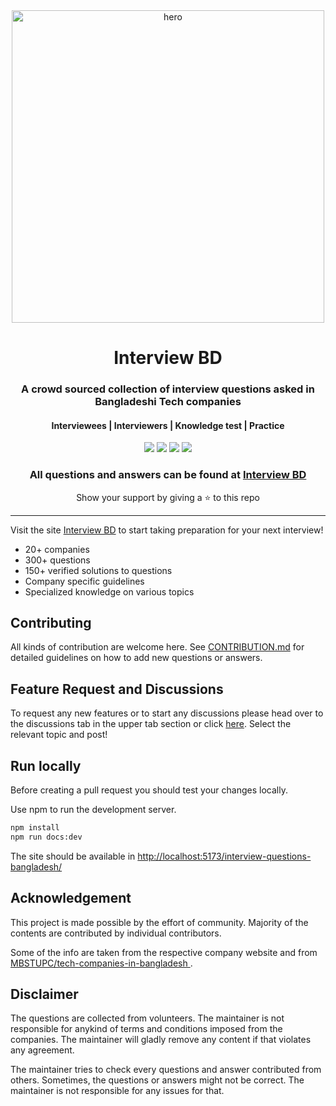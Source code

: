 <div align="center">
	<a href="https://tamimehsan.github.io/interview-questions-bangladesh"><img src="/docs/resource/banner.png" alt="hero" width="500px"/></a>
	<h1>Interview BD</h1>
	<h3>A crowd sourced collection of interview questions asked in Bangladeshi Tech companies</h3>
	<h4>Interviewees | Interviewers | Knowledge test | Practice</h4>
	<p>
		<a name="stars"><img src="https://img.shields.io/github/stars/tamimehsan/interview-questions-bangladesh?style=for-the-badge"></a>
		<a name="forks"><img src="https://img.shields.io/github/forks/tamimehsan/interview-questions-bangladesh?logoColor=green&style=for-the-badge"></a>
		<a name="contributions"><img src="https://img.shields.io/github/contributors/tamimehsan/interview-questions-bangladesh?logoColor=green&style=for-the-badge"></a>
		<a name="license"><img src="https://img.shields.io/github/license/tamimehsan/interview-questions-bangladesh?style=for-the-badge"></a>
	</p>
	<h3>All questions and answers can be found at <a href="https://tamimehsan.github.io/interview-questions-bangladesh">Interview BD</a></h3>
	<p>Show your support by giving a ⭐ to this repo</p>
</div>

---

 Visit the site [Interview BD](https://tamimehsan.github.io/interview-questions-bangladesh) to start taking preparation for your next interview!

- 20+ companies
- 300+ questions
- 150+ verified solutions to questions
- Company specific guidelines
- Specialized knowledge on various topics

## Contributing
All kinds of contribution are welcome here. See [CONTRIBUTION.md](/CONTRIBUTING.md) for detailed guidelines on how to add new questions or answers.

## Feature Request and Discussions
To request any new features or to start any discussions please head over to the discussions tab in the upper tab section or click [here](https://github.com/TamimEhsan/interview-questions-bangladesh/discussions). Select the relevant topic and post! 

## Run locally
Before creating a pull request you should test your changes locally.  

Use npm to run the development server.
```bash
npm install
npm run docs:dev
```
The site should be available in [http://localhost:5173/interview-questions-bangladesh/](http://localhost:5173/interview-questions-bangladesh/)

## Acknowledgement
This project is made possible by the effort of community. Majority of the contents are contributed by individual contributors. 

Some of the info are taken from the respective company website and from [MBSTUPC/tech-companies-in-bangladesh
](https://github.com/MBSTUPC/tech-companies-in-bangladesh).

## Disclaimer
The questions are collected from volunteers. The maintainer is not responsible for anykind of terms and conditions imposed from the companies. The maintainer will gladly remove any content if that violates any agreement. 

The maintainer tries to check every questions and answer contributed from others. Sometimes, the questions or answers might not be correct. The maintainer is not responsible for any issues for that. 
